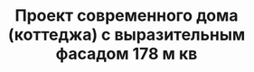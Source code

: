 ---
title: Проект современного дома (коттеджа) с выразительным фасадом 178 м кв
description: Проект кирпичного современного дома (коттеджа) с ярким выразительным фасадом, с террасой, балконом и навесом. Площадь&#58; 178 м.кв.

layout: project
permalink: /proekty/:path

featured:
weight: 700

project-title: Современный выразительный коттедж
project-catalog-title: Выразительный коттедж
project-name: DK-178
tiny-description: Современный дом с террасой и балконом

short-description: "Строгая геометричная форма вместе с контрастным экстерьером из натуральных материалов создают завершенный образ современного загородного дома. В композиционном центре планировки - просторная гостиная с камином. Пространство кухни и столовой объединено в отдельную светлую зону, примыкающую к гостиной. Во всех четырех спальнях сделаны угловые окна для увеличения естественного света. Гардероб выделен в отдельное помещение."

price-project: "60 000 р"
price-build:

area: "178"

related:
- DK-136
- DK-144
- DK-206

params:
- name: "Площадь дома:"
  value: "178м<sup>2</sup>"
- name: "Площадь 1-го этажа:"
  value: "96м<sup>2</sup>"
- name: "Площадь 2-го этажа:"
  value: "82м<sup>2</sup>"
- name: "Крыльца, балконы"
  value: "23м<sup>2</sup>"
- name: "Габаритные размеры"
  value: "14.55 x 14.00м"
- name: "Спальни"
  value: "4"
- name: "Санузлы"
  value: "2"
- name: "Высота 1-го этажа"
  value: "3.0м"
- name: "Высота 2-го этажа"
  value: "2.8м"
- name: "Фундамент"
  value: "Монолитный ж/б"
- name: "Конструкция стен"
  value: "Газобетон 400мм"
- name: "Перекрытия"
  value: "Монолитные ж/б"
- name: "Покрытие кровли"
  value: "Гибкая черепица"
- name: "Облицовка стен"
  value: "Штукатурка, клинкерная плитка"

options:
- name: "Зеркальный проект"
  value: "5 000 р"
- name: "Паспорт дома"
  value: "5 000 р"
- name: "Проект отопления"
  value: "30 000 р"
- name: "Водоснабжение, канализация"
  value: "30 000 р"
- name: "Проект электрики"
  value: "30 000 р"
- name: "Проект подвала"
  value: "30 000 р"
- name: "Пристройка навеса для а/м"
  value: "15 000 р"
- name: "Замена материала стен"
  value: "20 000 р"
- name: "Изменение фундамента"
  value: "20 000 р"
- name: "Перепланировка (перегородки)"
  value: "5 000 р"
- name: "Дизайн интерьера"
  value: "120 000 р"

  
---